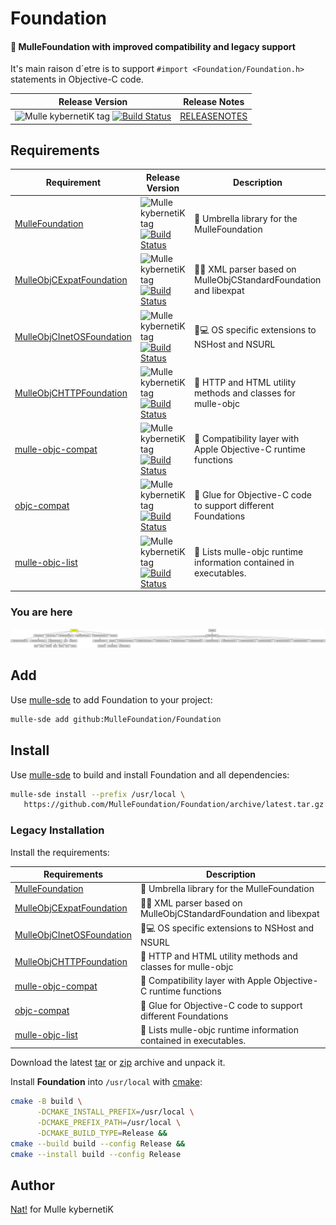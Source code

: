 # Foundation

#### 💍 MulleFoundation with improved compatibility and legacy support

It's main raison d´etre is to support `#import <Foundation/Foundation.h>`
statements in Objective-C code.



| Release Version                                       | Release Notes
|-------------------------------------------------------|--------------
| ![Mulle kybernetiK tag](https://img.shields.io/github/tag/MulleFoundation/Foundation.svg?branch=release) [![Build Status](https://github.com/MulleFoundation/Foundation/workflows/CI/badge.svg?branch=release)](//github.com/MulleFoundation/Foundation/actions) | [RELEASENOTES](RELEASENOTES.md) |






## Requirements

|   Requirement         | Release Version  | Description
|-----------------------|------------------|---------------
| [MulleFoundation](https://github.com/MulleFoundation/MulleFoundation) | ![Mulle kybernetiK tag](https://img.shields.io/github/tag/MulleFoundation/MulleFoundation.svg) [![Build Status](https://github.com/MulleFoundation/MulleFoundation/workflows/CI/badge.svg?branch=release)](https://github.com/MulleFoundation/MulleFoundation/actions/workflows/mulle-sde-ci.yml) | 💍 Umbrella library for the MulleFoundation
| [MulleObjCExpatFoundation](https://github.com/MulleFoundation/MulleObjCExpatFoundation) | ![Mulle kybernetiK tag](https://img.shields.io/github/tag/MulleFoundation/MulleObjCExpatFoundation.svg) [![Build Status](https://github.com/MulleFoundation/MulleObjCExpatFoundation/workflows/CI/badge.svg?branch=release)](https://github.com/MulleFoundation/MulleObjCExpatFoundation/actions/workflows/mulle-sde-ci.yml) | 👴🏼 XML parser based on MulleObjCStandardFoundation and libexpat
| [MulleObjCInetOSFoundation](https://github.com/MulleFoundation/MulleObjCInetOSFoundation) | ![Mulle kybernetiK tag](https://img.shields.io/github/tag/MulleFoundation/MulleObjCInetOSFoundation.svg) [![Build Status](https://github.com/MulleFoundation/MulleObjCInetOSFoundation/workflows/CI/badge.svg?branch=release)](https://github.com/MulleFoundation/MulleObjCInetOSFoundation/actions/workflows/mulle-sde-ci.yml) | 📠💻 OS specific extensions to NSHost and NSURL
| [MulleObjCHTTPFoundation](https://github.com/MulleWeb/MulleObjCHTTPFoundation) | ![Mulle kybernetiK tag](https://img.shields.io/github/tag/MulleWeb/MulleObjCHTTPFoundation.svg) [![Build Status](https://github.com/MulleWeb/MulleObjCHTTPFoundation/workflows/CI/badge.svg?branch=release)](https://github.com/MulleWeb/MulleObjCHTTPFoundation/actions/workflows/mulle-sde-ci.yml) | 🎫 HTTP and HTML utility methods and classes for mulle-objc
| [mulle-objc-compat](https://github.com/mulle-objc/mulle-objc-compat) | ![Mulle kybernetiK tag](https://img.shields.io/github/tag/mulle-objc/mulle-objc-compat.svg) [![Build Status](https://github.com/mulle-objc/mulle-objc-compat/workflows/CI/badge.svg?branch=release)](https://github.com/mulle-objc/mulle-objc-compat/actions/workflows/mulle-sde-ci.yml) | 🍏 Compatibility layer with Apple Objective-C runtime functions
| [objc-compat](https://github.com/MulleFoundation/objc-compat) | ![Mulle kybernetiK tag](https://img.shields.io/github/tag/MulleFoundation/objc-compat.svg) [![Build Status](https://github.com/MulleFoundation/objc-compat/workflows/CI/badge.svg?branch=release)](https://github.com/MulleFoundation/objc-compat/actions/workflows/mulle-sde-ci.yml) | 🔗 Glue for Objective-C code to support different Foundations
| [mulle-objc-list](https://github.com/mulle-objc/mulle-objc-list) | ![Mulle kybernetiK tag](https://img.shields.io/github/tag/mulle-objc/mulle-objc-list.svg) [![Build Status](https://github.com/mulle-objc/mulle-objc-list/workflows/CI/badge.svg?branch=release)](https://github.com/mulle-objc/mulle-objc-list/actions/workflows/mulle-sde-ci.yml) | 📒 Lists mulle-objc runtime information contained in executables.

### You are here

![Overview](overview.dot.svg)

## Add

Use [mulle-sde](//github.com/mulle-sde) to add Foundation to your project:

``` sh
mulle-sde add github:MulleFoundation/Foundation
```

## Install

Use [mulle-sde](//github.com/mulle-sde) to build and install Foundation and all dependencies:

``` sh
mulle-sde install --prefix /usr/local \
   https://github.com/MulleFoundation/Foundation/archive/latest.tar.gz
```

### Legacy Installation

Install the requirements:

| Requirements                                 | Description
|----------------------------------------------|-----------------------
| [MulleFoundation](https://github.com/MulleFoundation/MulleFoundation)             | 💍 Umbrella library for the MulleFoundation
| [MulleObjCExpatFoundation](https://github.com/MulleFoundation/MulleObjCExpatFoundation)             | 👴🏼 XML parser based on MulleObjCStandardFoundation and libexpat
| [MulleObjCInetOSFoundation](https://github.com/MulleFoundation/MulleObjCInetOSFoundation)             | 📠💻 OS specific extensions to NSHost and NSURL
| [MulleObjCHTTPFoundation](https://github.com/MulleWeb/MulleObjCHTTPFoundation)             | 🎫 HTTP and HTML utility methods and classes for mulle-objc
| [mulle-objc-compat](https://github.com/mulle-objc/mulle-objc-compat)             | 🍏 Compatibility layer with Apple Objective-C runtime functions
| [objc-compat](https://github.com/MulleFoundation/objc-compat)             | 🔗 Glue for Objective-C code to support different Foundations
| [mulle-objc-list](https://github.com/mulle-objc/mulle-objc-list)             | 📒 Lists mulle-objc runtime information contained in executables.

Download the latest [tar](https://github.com/MulleFoundation/Foundation/archive/refs/tags/latest.tar.gz) or [zip](https://github.com/MulleFoundation/Foundation/archive/refs/tags/latest.zip) archive and unpack it.

Install **Foundation** into `/usr/local` with [cmake](https://cmake.org):

``` sh
cmake -B build \
      -DCMAKE_INSTALL_PREFIX=/usr/local \
      -DCMAKE_PREFIX_PATH=/usr/local \
      -DCMAKE_BUILD_TYPE=Release &&
cmake --build build --config Release &&
cmake --install build --config Release
```

## Author

[Nat!](https://mulle-kybernetik.com/weblog) for Mulle kybernetiK  


